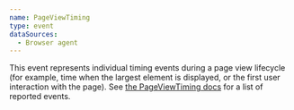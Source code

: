 ```yaml
---
name: PageViewTiming
type: event
dataSources:
  - Browser agent
---
```


This event represents individual timing events during a page view lifecycle (for example, time when the largest element is displayed, or the first user interaction with the page). See [the PageViewTiming docs](/docs/browser/new-relic-browser/page-load-timing-resources/pageviewtiming-async-or-dynamic-page-details/#interactivity-metrics) for a list of reported events.
